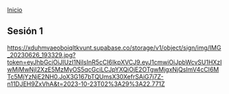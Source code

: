 <!-- No borrar o modificar -->
[Inicio](./index.md)

## Sesión 1 


<!-- Su documentación aquí -->

https://xduhmvaeoboiqltkvunt.supabase.co/storage/v1/object/sign/img/IMG_20230626_193329.jpg?token=eyJhbGciOiJIUzI1NiIsInR5cCI6IkpXVCJ9.eyJ1cmwiOiJpbWcvSU1HXzIwMjMwNjI2XzE5MzMyOS5qcGciLCJpYXQiOjE2OTgwMjgxNjQsImV4cCI6MTc5MjYzNjE2NH0.JoX3G167bTQUmsX30XefrSAiG7j7Z-n11DJEH9ZxVhA&t=2023-10-23T02%3A29%3A22.771Z





